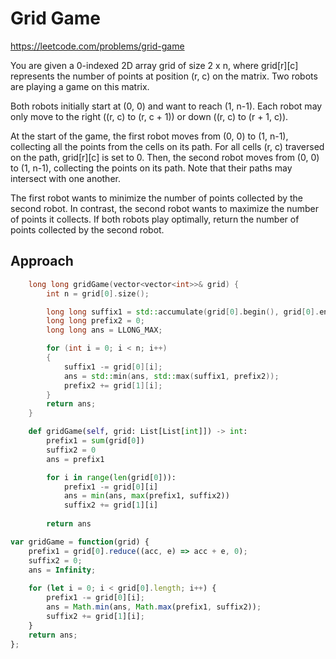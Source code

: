 # Grid Game

https://leetcode.com/problems/grid-game

You are given a 0-indexed 2D array grid of size 2 x n, where grid[r][c] represents the number of points at position (r, c) on the matrix. Two robots are playing a game on this matrix.

Both robots initially start at (0, 0) and want to reach (1, n-1). Each robot may only move to the right ((r, c) to (r, c + 1)) or down ((r, c) to (r + 1, c)).

At the start of the game, the first robot moves from (0, 0) to (1, n-1), collecting all the points from the cells on its path. For all cells (r, c) traversed on the path, grid[r][c] is set to 0. Then, the second robot moves from (0, 0) to (1, n-1), collecting the points on its path. Note that their paths may intersect with one another.

The first robot wants to minimize the number of points collected by the second robot. In contrast, the second robot wants to maximize the number of points it collects. If both robots play optimally, return the number of points collected by the second robot.


## Approach 

``` C++
    long long gridGame(vector<vector<int>>& grid) {
        int n = grid[0].size();

        long long suffix1 = std::accumulate(grid[0].begin(), grid[0].end(), 0LL);
        long long prefix2 = 0;
        long long ans = LLONG_MAX;

        for (int i = 0; i < n; i++)
        {
            suffix1 -= grid[0][i];
            ans = std::min(ans, std::max(suffix1, prefix2));
            prefix2 += grid[1][i]; 
        }
        return ans;
    }
```

``` Python
    def gridGame(self, grid: List[List[int]]) -> int:
        prefix1 = sum(grid[0])
        suffix2 = 0
        ans = prefix1

        for i in range(len(grid[0])):
            prefix1 -= grid[0][i]
            ans = min(ans, max(prefix1, suffix2))
            suffix2 += grid[1][i]
        
        return ans
```

``` JavaScript
var gridGame = function(grid) {
    prefix1 = grid[0].reduce((acc, e) => acc + e, 0);
    suffix2 = 0;
    ans = Infinity;
    
    for (let i = 0; i < grid[0].length; i++) {
        prefix1 -= grid[0][i];
        ans = Math.min(ans, Math.max(prefix1, suffix2));
        suffix2 += grid[1][i];
    }
    return ans;
};
```